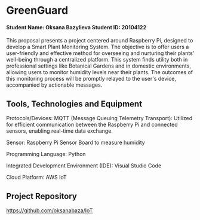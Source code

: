 # GreenGuard
#### Student Name: Oksana Bazylieva   Student ID: 20104122

This proposal presents a project centered around Raspberry Pi, designed to develop a Smart Plant Monitoring System. The objective is to offer users a user-friendly and effective method for overseeing and nurturing their plants' well-being through a centralized platform. This system finds utility both in professional settings like Botanical Gardens and in domestic environments, allowing users to monitor humidity levels near their plants. The outcomes of this monitoring process will be promptly relayed to the user's device, accompanied by actionable messages.

## Tools, Technologies and Equipment
Protocols/Devices:
MQTT (Message Queuing Telemetry Transport): Utilized for efficient communication between the Raspberry Pi and connected sensors, enabling real-time data exchange.

Sensor: Raspberry Pi Sensor Board to measure humidity

Programming Language: Python

Integrated Development Environment (IDE): Visual Studio Code

Cloud Platform: AWS IoT

## Project Repository
https://github.com/oksanabaza/IoT
